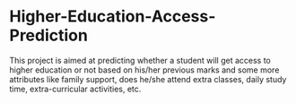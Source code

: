 # Higher-Education-Access-Prediction
This project is aimed at predicting whether a student will get access to higher education or not based on his/her previous marks and some more attributes like family support, does he/she attend extra classes, daily study time, extra-curricular activities, etc.
